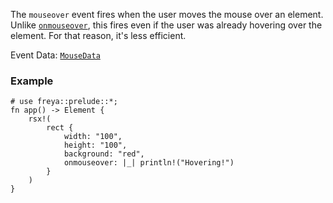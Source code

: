 The `mouseover` event fires when the user moves the mouse over an element.
Unlike [`onmouseover`](crate::elements::onmouseover), this fires even if the
user was already hovering over the element. For that reason, it's less
efficient.

Event Data: [`MouseData`](crate::events::MouseData)

### Example

```rust, no_run
# use freya::prelude::*;
fn app() -> Element {
    rsx!(
        rect {
            width: "100",
            height: "100",
            background: "red",
            onmouseover: |_| println!("Hovering!")
        }
    )
}
```
